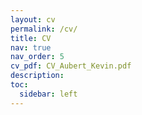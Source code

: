 ```yaml
---
layout: cv
permalink: /cv/
title: CV
nav: true
nav_order: 5
cv_pdf: CV_Aubert_Kevin.pdf
description: 
toc:
  sidebar: left
---
```


